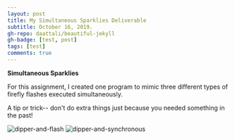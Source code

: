 ```yaml
---
layout: post
title: My Simultaneous Sparklies Deliverable
subtitle: October 16, 2019.
gh-repo: daattali/beautiful-jekyll
gh-badge: [test, post]
tags: [test]
comments: true
---
```


__Simultaneous Sparklies__


For this assignment, I created one program to mimic three different types of firefly flashes executed simultaneously.

A tip or trick-- don't do extra things just because you needed something in the past!


![dipper-and-flash](https://cef3.github.io/img/dipper-and-flash.jpeg)
![dipper-and-synchronous](https://cef3.github.io/img/dipper-and-synchronous.jpeg)

